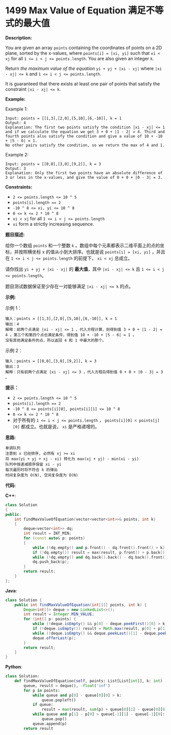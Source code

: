 # 1499 Max Value of Equation 满足不等式的最大值

__Description:__

You are given an array `points` containing the coordinates of points on a 2D plane, sorted by the x-values, where `points[i] = [xi, yi]` such that `xi < xj` for all `1 <= i < j <= points.length`. You are also given an integer `k`.

Return _the maximum value of the equation_ `yi + yj + |xi - xj|` where `|xi - xj| <= k` and `1 <= i < j <= points.length`.

It is guaranteed that there exists at least one pair of points that satisfy the constraint `|xi - xj| <= k`.

__Example:__

Example 1:

```text
Input: points = [[1,3],[2,0],[5,10],[6,-10]], k = 1
Output: 4
Explanation: The first two points satisfy the condition |xi - xj| <= 1 and if we calculate the equation we get 3 + 0 + |1 - 2| = 4. Third and fourth points also satisfy the condition and give a value of 10 + -10 + |5 - 6| = 1.
No other pairs satisfy the condition, so we return the max of 4 and 1.
```

Example 2:

```text
Input: points = [[0,0],[3,0],[9,2]], k = 3
Output: 3
Explanation: Only the first two points have an absolute difference of 3 or less in the x-values, and give the value of 0 + 0 + |0 - 3| = 3.
```

__Constraints:__

- `2 <= points.length <= 10 ^ 5`
- `points[i].length == 2`
- `-10 ^ 8 <= xi, yi <= 10 ^ 8`
- `0 <= k <= 2 * 10 ^ 8`
- `xi < xj` for all `1 <= i < j <= points.length`
- `xi` form a strictly increasing sequence.

__题目描述:__

给你一个数组 `points` 和一个整数 `k` 。数组中每个元素都表示二维平面上的点的坐标，并按照横坐标 x 的值从小到大排序。也就是说 `points[i] = [xi, yi]` ，并且在 `1 <= i < j <= points.length` 的前提下， `xi < xj` 总成立。

请你找出 `yi + yj + |xi - xj|` 的 __最大值__，其中 `|xi - xj| <= k` 且 `1 <= i < j <= points.length`。

题目测试数据保证至少存在一对能够满足 `|xi - xj| <= k` 的点。

__示例:__

示例 1：

```text
输入：points = [[1,3],[2,0],[5,10],[6,-10]], k = 1
输出：4
解释：前两个点满足 |xi - xj| <= 1 ，代入方程计算，则得到值 3 + 0 + |1 - 2| = 4 。第三个和第四个点也满足条件，得到值 10 + -10 + |5 - 6| = 1 。
没有其他满足条件的点，所以返回 4 和 1 中最大的那个。
```

示例 2：

```text
输入：points = [[0,0],[3,0],[9,2]], k = 3
输出：3
解释：只有前两个点满足 |xi - xj| <= 3 ，代入方程后得到值 0 + 0 + |0 - 3| = 3 。
```

__提示：__

- `2 <= points.length <= 10 ^ 5`
- `points[i].length == 2`
- `-10 ^ 8 <= points[i][0], points[i][1] <= 10 ^ 8`
- `0 <= k <= 2 * 10 ^ 8`
- 对于所有的 `1 <= i < j <= points.length` ， `points[i][0] < points[j][0]` 都成立。也就是说， `xi` 是严格递增的。

__思路:__

```text
单调队列
注意到 x 已经排序, 必然有 xj >= xi
将 max(yi + yj + xj - xi) 转化为 max(xj + yj) - min(xi - yi)
队列中按递减顺序保留 xi - yi 
每次遍历时将不符合 k 的弹出
时间复杂度为 O(N), 空间复杂度为 O(N)
```

__代码:__

__C++__:

```C++
class Solution 
{
public:
    int findMaxValueOfEquation(vector<vector<int>>& points, int k) 
    {
        deque<vector<int>> dq;
        int result = INT_MIN;
        for (const auto& p: points) 
        {
            while (!dq.empty() and p.front() - dq.front().front() > k) dq.pop_front();
            if (!dq.empty()) result = max(result, p.front() + p.back() - dq.front().front() + dq.front().back());
            while (!dq.empty() and dq.back().back() - dq.back().front() < p.back() - p.front()) dq.pop_back();
            dq.push_back(p);
        }
        return result;
    }
};
```

__Java__:

```Java
class Solution {
    public int findMaxValueOfEquation(int[][] points, int k) {
        Deque<int[]> deque = new LinkedList<>();
        int result = Integer.MIN_VALUE;
        for (int[] p: points) {
            while (!deque.isEmpty() && p[0] - deque.peekFirst()[0] > k) deque.pollFirst();
            if (!deque.isEmpty()) result = Math.max(result, p[0] + p[1] - deque.peekFirst()[0] + deque.peekFirst()[1]);
            while (!deque.isEmpty() && deque.peekLast()[1] - deque.peekLast()[0] < p[1] - p[0]) deque.pollLast();
            deque.offerLast(p);
        }
        return result;
    }
}
```

__Python__:

```Python
class Solution:
    def findMaxValueOfEquation(self, points: List[List[int]], k: int) -> int:
        queue, result = deque(), -float('inf')
        for p in points:
            while queue and p[0] - queue[0][0] > k:
                queue.popleft()
            if queue:
                result = max(result, sum(p) + queue[0][1] - queue[0][0])
            while queue and p[1] - p[0] > queue[-1][1] - queue[-1][0]:
                queue.pop()
            queue.append(p)
        return result
```
